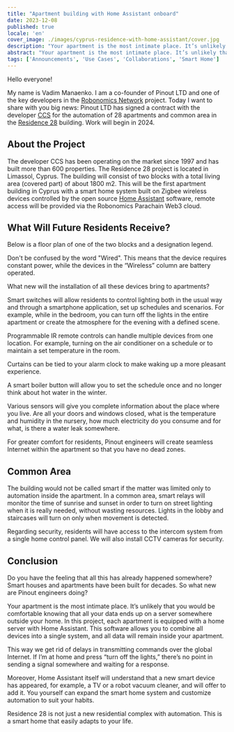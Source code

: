 ```yaml
---
title: "Apartment building with Home Assistant onboard"
date: 2023-12-08
published: true
locale: 'en'
cover_image: ./images/cyprus-residence-with-home-assistant/cover.jpg
description: "Your apartment is the most intimate place. It’s unlikely that you would be comfortable knowing that all your data ends up on a server somewhere outside your home. In this project, each apartment is equipped with a home server with Home Assistant."
abstract: "Your apartment is the most intimate place. It’s unlikely that you would be comfortable knowing that all your data ends up on a server somewhere outside your home. In this project, each apartment is equipped with a home server with Home Assistant."
tags: ['Announcements', 'Use Cases', 'Collaborations', 'Smart Home']
---
```


Hello everyone!

My name is Vadim Manaenko. I am a co-founder of Pinout LTD and one of the key developers in the [Robonomics Network](https://robonomics.network/) project. Today I want to share with you big news: Pinout LTD has signed a contract with the developer [CCS](https://www.stylianidesgroup.com/) for the automation of 28 apartments and common area in the [Residence 28](https://www.stylianidesgroup.com/property/residence-28) building. Work will begin in 2024.

## About the Project

The developer CCS has been operating on the market since 1997 and has built more than 600 properties. The Residence 28 project is located in Limassol, Cyprus. The building will consist of two blocks with a total living area (covered part) of about 1800 m2. This will be the first apartment building in Cyprus with a smart home system built on Zigbee wireless devices controlled by the open source [Home Assistant](https://www.home-assistant.io/) software, remote access will be provided via the Robonomics Parachain Web3 cloud.

## What Will Future Residents Receive?

Below is a floor plan of one of the two blocks and a designation legend.

<!-- ![Smart home floor plan](./images/cyprus-residence-with-home-assistant/smart-home-floor-plan-cyprus-residence.jpg) -->

<rb-image zoom src="./images/cyprus-residence-with-home-assistant/smart-home-floor-plan-cyprus-residence.jpg" alt="Smart home floor plan" />

Don't be confused by the word "Wired". This means that the device requires constant power, while the devices in the “Wireless” column are battery operated.

What new will the installation of all these devices bring to apartments?

Smart switches will allow residents to control lighting both in the usual way and through a smartphone application, set up schedules and scenarios. For example, while in the bedroom, you can turn off the lights in the entire apartment or create the atmosphere for the evening with a defined scene.

Programmable IR remote controls can handle multiple devices from one location. For example, turning on the air conditioner on a schedule or to maintain a set temperature in the room.

Curtains can be tied to your alarm clock to make waking up a more pleasant experience.

A smart boiler button will allow you to set the schedule once and no longer think about hot water in the winter.

Various sensors will give you complete information about the place where you live. Are all your doors and windows closed, what is the temperature and humidity in the nursery, how much electricity do you consume and for what, is there a water leak somewhere.

For greater comfort for residents, Pinout engineers will create seamless Internet within the apartment so that you have no dead zones.

## Common Area

The building would not be called smart if the matter was limited only to automation inside the apartment. In a common area, smart relays will monitor the time of sunrise and sunset in order to turn on street lighting when it is really needed, without wasting resources. Lights in the lobby and staircases will turn on only when movement is detected.

Regarding security, residents will have access to the intercom system from a single home control panel. We will also install CCTV cameras for security.

<!-- ![Smart home lobby plan](./images/cyprus-residence-with-home-assistant/smart-home-lobby-plan-cyprus-residence.jpg) -->

<rb-image zoom src="./images/cyprus-residence-with-home-assistant/smart-home-lobby-plan-cyprus-residence.jpg" alt="Smart home lobby plan" />

## Conclusion

Do you have the feeling that all this has already happened somewhere? Smart houses and apartments have been built for decades. So what new are Pinout engineers doing?

Your apartment is the most intimate place. It’s unlikely that you would be comfortable knowing that all your data ends up on a server somewhere outside your home. In this project, each apartment is equipped with a home server with Home Assistant. This software allows you to combine all devices into a single system, and all data will remain inside your apartment.

This way we get rid of delays in transmitting commands over the global Internet. If I’m at home and press “turn off the lights,” there’s no point in sending a signal somewhere and waiting for a response.

Moreover, Home Assistant itself will understand that a new smart device has appeared, for example, a TV or a robot vacuum cleaner, and will offer to add it. You yourself can expand the smart home system and customize automation to suit your habits.

Residence 28 is not just a new residential complex with automation. This is a smart home that easily adapts to your life.